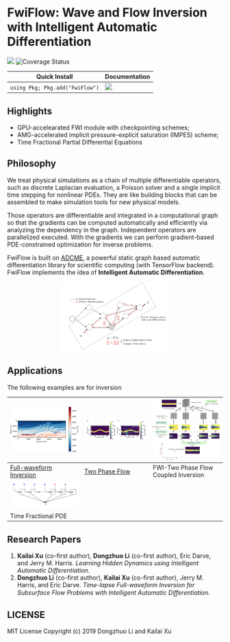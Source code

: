 # FwiFlow: Wave and Flow Inversion with Intelligent Automatic Differentiation

![](https://travis-ci.org/lidongzh/FwiFlow.jl.svg?branch=master)
![Coverage Status](https://coveralls.io/repos/github/lidongzh/FwiFlow.jl/badge.svg?branch=master)

| Quick Install                   | Documentation                                                |
| ------------------------------- | ------------------------------------------------------------ |
| `using Pkg; Pkg.add("FwiFlow")` | [![](https://img.shields.io/badge/docs-dev-blue.svg)](https://lidongzh.github.io/FwiFlow.jl/dev) |

## Highlights

- GPU-accelearated FWI module with checkpointing schemes;
- AMG-accelerated implicit pressure-explicit saturation (IMPES) scheme;
- Time Fractional Partial Differential Equations

## Philosophy

We treat physical simulations as a chain of multiple differentiable operators, such as discrete Laplacian evaluation, a Poisson solver and a single implicit time stepping for nonlinear PDEs. They are like building blocks that can be assembled to make simulation tools for new physical models. 

Those operators are differentiable and integrated in a computational graph so that the gradients can be computed automatically and efficiently via analyzing the dependency in the graph. Independent operators are parallelized executed. With the gradients we can perform gradient-based PDE-constrained optimization for inverse problems. 

FwiFlow is built on [ADCME](https://github.com/kailaix/ADCME.jl), a powerful static graph based automatic differentiation library for scientific computing (with TensorFlow backend). FwiFlow implements the idea of **Intelligent Automatic Differentiation**. 

<p align="center">
  <img src="docs/src/assets/op.png" width="50%">
</p>



## Applications

The following examples are for inversion 

| <img src="docs/src/assets/marmousi_inv.png" width="270">     | <img src="docs/src/assets/flow.png" width="270">             | <img src="docs/src/assets/diagram.png" width="270"> |
| ------------------------------------------------------------ | ------------------------------------------------------------ | --------------------------------------------------- |
| [Full-waveform Inversion](https://lidongzh.github.io/FwiFlow.jl/dev/tutorials/fwi/) | [Two Phase Flow](https://lidongzh.github.io/FwiFlow.jl/dev/tutorials/flow/) | FWI-Two Phase Flow Coupled Inversion                |
| <img src="docs/src/assets/frac.png" width="270">             |                                                              |                                                     |
| Time Fractional PDE                                          |                                                              |                                                     |





## Research Papers

1. **Kailai Xu**  (co-first author), **Dongzhuo Li**  (co-first author), Eric Darve, and Jerry M. Harris. *Learning Hidden Dynamics using Intelligent Automatic Differentiation*.
2. **Dongzhuo Li** (co-first author), **Kailai Xu** (co-first author), Jerry M. Harris, and Eric Darve. *Time-lapse Full-waveform Inversion for Subsurface Flow Problems with Intelligent Automatic Diﬀerentiation*.

## LICENSE

MIT License
Copyright (c) 2019 Dongzhuo Li and Kailai Xu


